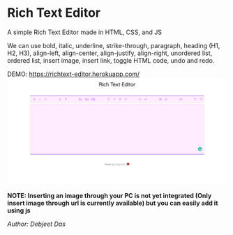 # Rich Text Editor

A simple Rich Text Editor made in HTML, CSS, and JS

We can use bold, italic, underline, strike-through, paragraph, heading (H1, H2, H3), align-left, align-center, align-justify, align-right, unordered list, ordered list, insert image, insert link, toggle HTML code, undo and redo.

DEMO: https://richtext-editor.herokuapp.com/
![image](https://raw.githubusercontent.com/Debjeet-GitHUb/rich_text_editor/main/richText_editor_UI.png)

**NOTE: Inserting an image through your PC is not yet integrated (Only insert image through url is currently available) but you can easily add it using js**

*Author: Debjeet Das*
